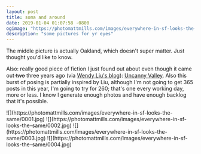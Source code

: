 ```yaml
---
layout: post
title: soma and around
date: 2019-01-04 01:07:58 -0800
ogimage: "https://photomattmills.com/images/everywhere-in-sf-looks-the-same/0004.jpg"
description: "some pictures for yr eyes"
---
```


The middle picture is actually Oakland, which doesn't super matter. Just thought you'd like to know.

Also: really good piece of fiction I just found out about even though it came out t̶w̶o̶ three years ago (via [Wendy Liu's blog](https://dellsystem.me/fragments)): [Uncanny Valley](https://nplusonemag.com/issue-25/on-the-fringe/uncanny-valley/). Also this burst of posing is partially inspired by Liu, although I'm not going to get 365 posts in this year, I'm going to try for 260; that's one every working day, more or less. I know I generate enough photos and have enough backlog that it's possible.

<span style="display:block;" class="center">
  ![](https://photomattmills.com/images/everywhere-in-sf-looks-the-same/0001.jpg)
<span class="caption"></span>
![](https://photomattmills.com/images/everywhere-in-sf-looks-the-same/0002.jpg)
<span class="caption"></span>
![](https://photomattmills.com/images/everywhere-in-sf-looks-the-same/0003.jpg)
<span class="caption"></span>
![](https://photomattmills.com/images/everywhere-in-sf-looks-the-same/0004.jpg)
<span class="caption"></span>
</span>
